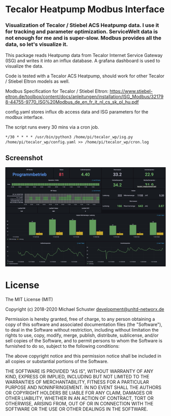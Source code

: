 # Tecalor Heatpump Modbus Interface

### Visualization of Tecalor / Stiebel ACS Heatpump data. I use it for tracking and parameter optimization. ServiceWelt data is not enough for me and is super-slow. Modbus provides all the data, so let's visualize it.

This package reads Heatpump data from Tecalor Internet Service Gateway (ISG) and writes it into an influx database. A grafana dashboard is used to visualize the data.

Code is tested with a Tecalor ACS Heatpump, should work for other Tecalor / Stiebel Eltron models as well.

Modbus  Specification for Tecalor / Stiebel Eltron: https://www.stiebel-eltron.de/toolbox/content/docs/anleitungen/installation/ISG_Modbus/321798-44755-9770_ISG%20Modbus_de_en_fr_it_nl_cs_sk_pl_hu.pdf

config.yaml stores influx db access data and ISG parameters for the modbux interface.

The script runs every 30 mins via a cron job.
```
*/30 * * * * /usr/bin/python3 /home/pi/tecalor_wp/isg.py /home/pi/tecalor_wp/config.yaml >> /home/pi/tecalor_wp/cron.log
```

## Screenshot
![Dashboard](docs/screenshot_grafana.jpg?raw=true "Dashboard")

# License

The MIT License (MIT)

Copyright (c) 2018-2020 Michael Schuster development@unltd-networx.de

Permission is hereby granted, free of charge, to any person obtaining a copy of this software and associated documentation files (the "Software"), to deal in the Software without restriction, including without limitation the rights to use, copy, modify, merge, publish, distribute, sublicense, and/or sell copies of the Software, and to permit persons to whom the Software is furnished to do so, subject to the following conditions:

The above copyright notice and this permission notice shall be included in all copies or substantial portions of the Software.

THE SOFTWARE IS PROVIDED "AS IS", WITHOUT WARRANTY OF ANY KIND, EXPRESS OR IMPLIED, INCLUDING BUT NOT LIMITED TO THE WARRANTIES OF MERCHANTABILITY, FITNESS FOR A PARTICULAR PURPOSE AND NONINFRINGEMENT. IN NO EVENT SHALL THE AUTHORS OR COPYRIGHT HOLDERS BE LIABLE FOR ANY CLAIM, DAMAGES OR OTHER LIABILITY, WHETHER IN AN ACTION OF CONTRACT, TORT OR OTHERWISE, ARISING FROM, OUT OF OR IN CONNECTION WITH THE SOFTWARE OR THE USE OR OTHER DEALINGS IN THE SOFTWARE.
